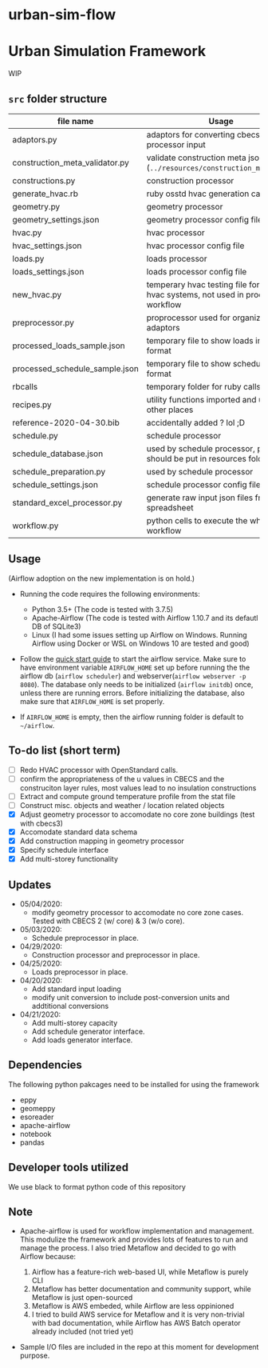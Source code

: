 # urban-sim-flow

# Urban Simulation Framework

WIP

## `src` folder structure

| file name                      | Usage                                                                             |
| ------------------------------ | --------------------------------------------------------------------------------- |
| adaptors.py                    | adaptors for converting cbecs data to processor input                             |
| construction_meta_validator.py | validate construction meta json file (`../resources/construction_meta.json`)      |
| constructions.py               | construction processor                                                            |
| generate_hvac.rb               | ruby osstd hvac generation call file                                              |
| geometry.py                    | geometry processor                                                                |
| geometry_settings.json         | geometry processor config file                                                    |
| hvac.py                        | hvac processor                                                                    |
| hvac_settings.json             | hvac processor config file                                                        |
| loads.py                       | loads processor                                                                   |
| loads_settings.json            | loads processor config file                                                       |
| new_hvac.py                    | temperary hvac testing file for new hvac systems, not used in production workflow |
| preprocessor.py                | proprocessor used for organizing adaptors                                         |
| processed_loads_sample.json    | temporary file to show loads input format                                         |
| processed_schedule_sample.json | temporary file to show schedule input format                                      |
| rbcalls                        | temporary folder for ruby calls testing                                           |
| recipes.py                     | utility functions imported and used in other places                               |
| reference-2020-04-30.bib       | accidentally added ? lol ;D                                                       |
| schedule.py                    | schedule processor                                                                |
| schedule_database.json         | used by schedule processor, probably should be put in resources folder            |
| schedule_preparation.py        | used by schedule processor                                                        |
| schedule_settings.json         | schedule processor config file                                                    |
| standard_excel_processor.py    | generate raw input json files from excel spreadsheet                              |
| workflow.py                    | python cells to execute the whole workflow                                        |

## Usage

(Airflow adoption on the new implementation is on hold.)

- Running the code requires the following environments:

  - Python 3.5+ (The code is tested with 3.7.5)
  - Apache-Airflow (The code is tested with Airflow 1.10.7 and its defautl DB of SQLite3)
  - Linux (I had some issues setting up Airflow on Windows. Running Airflow using Docker or WSL on Windows 10 are tested and good)

- Follow the [quick start guide](https://airflow.apache.org/docs/stable/start.html) to start the airflow service. Make sure to have environment variable `AIRFLOW_HOME` set up before running the the airflow db (`airflow scheduler`) and webserver(`airflow webserver -p 8080`). The database only needs to be initialized (`airflow initdb`) once, unless there are running errors. Before initializing the database, also make sure that `AIRFLOW_HOME` is set properly.
- If `AIRFLOW_HOME` is empty, then the airflow running folder is default to `~/airflow`.

## To-do list (short term)

- [ ] Redo HVAC processor with OpenStandard calls.
- [ ] confirm the appropriateness of the u values in CBECS and the construciton layer rules, most values lead to no insulation constructions
- [ ] Extract and compute ground temperature profile from the stat file
- [ ] Construct misc. objects and weather / location related objects
- [x] Adjust geometry processor to accomodate no core zone buildings (test with cbecs3)
- [x] Accomodate standard data schema
- [x] Add construction mapping in geometry processor
- [x] Specify schedule interface
- [x] Add multi-storey functionality

## Updates

- 05/04/2020:
  - modify geometry processor to accomodate no core zone cases. Tested with CBECS 2 (w/ core) & 3 (w/o core).
- 05/03/2020:
  - Schedule preprocessor in place.
- 04/29/2020:
  - Construction processor and preprocessor in place.
- 04/25/2020:
  - Loads preprocessor in place.
- 04/20/2020:
  - Add standard input loading
  - modify unit conversion to include post-conversion units and addtitional conversions
- 04/21/2020:
  - Add multi-storey capacity
  - Add schedule generator interface.
  - Add loads generator interface.

## Dependencies

The following python pakcages need to be installed for using the framework

- eppy
- geomeppy
- esoreader
- apache-airflow
- notebook
- pandas

## Developer tools utilized

We use black to format python code of this repository

## Note

- Apache-airflow is used for workflow implementation and management. This modulize the framework and provides lots of features to run and manage the process. I also tried Metaflow and decided to go with Airflow because:

  1. Airflow has a feature-rich web-based UI, while Metaflow is purely CLI
  2. Metaflow has better documentation and community support, while Metaflow is just open-sourced
  3. Metaflow is AWS embeded, while Airflow are less oppinioned
  4. I tried to build AWS service for Metaflow and it is very non-trivial with bad documentation, while Airflow has AWS Batch operator already included (not tried yet)

- Sample I/O files are included in the repo at this moment for development purpose.
